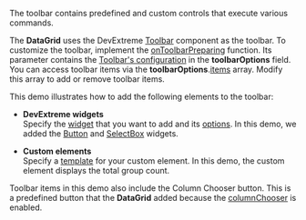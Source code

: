 The toolbar contains predefined and custom controls that execute various commands.

The **DataGrid** uses the DevExtreme [Toolbar](/Demos/WidgetsGallery/Demo/Toolbar/Overview/) component as the toolbar. To customize the toolbar, implement the [onToolbarPreparing](/Documentation/ApiReference/UI_Widgets/dxDataGrid/Configuration/#onToolbarPreparing) function. Its parameter contains the [Toolbar's configuration](/Documentation/ApiReference/UI_Widgets/dxToolbar/Configuration/) in the **toolbarOptions** field. You can access toolbar items via the **toolbarOptions**.[items](/Documentation/ApiReference/UI_Widgets/dxToolbar/Configuration/items/) array. Modify this array to add or remove toolbar items.

This demo illustrates how to add the following elements to the toolbar:

- **DevExtreme widgets**        
Specify the [widget](/Documentation/ApiReference/UI_Widgets/dxToolbar/Configuration/items/#widget) that you want to add and its [options](/Documentation/ApiReference/UI_Widgets/dxToolbar/Configuration/items/#options). In this demo, we added the [Button](/Demos/WidgetsGallery/Demo/Button/PredefinedTypes/) and [SelectBox](/Demos/WidgetsGallery/Demo/SelectBox/Overview/) widgets.

- **Custom elements**     
Specify a [template](/Documentation/ApiReference/UI_Widgets/dxToolbar/Configuration/items/#template) for your custom element. In this demo, the custom element displays the total group count.

Toolbar items in this demo also include the Column Chooser button. This is a predefined button that the **DataGrid** added because the [columnChooser](/Documentation/ApiReference/UI_Widgets/dxDataGrid/Configuration/columnChooser/) is enabled.
